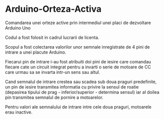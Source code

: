 # Arduino-Orteza-Activa
Comandarea unei orteze active prin intermediul unei placi de dezvoltare Arduino Uno

Codul a fost folosit in cadrul lucrarii de licenta.

Scopul a fost colectarea valorilor unor semnale inregistrate de 4 pini de intrare a unei placute Arduino. 

Fiecarui pin de intrare i-au fost atribuiti doi pini de iesire care comandau fiecare cate un circuit integrat pentru a invarti o serie de motoare de CC care urmau sa se invarta intr-un sens sau altul.

Cand semnalul de intrare crestea sau scadea sub doua praguri predefinite, un pin de iesire transmitea informatia cu privire la sensul de roatie (depasirea tipului de prag - inferior/superior - determina sensul) iar al doilea pin transmitea semnalul de pornire a motoarelor.

Pentru valori ale semnalului de intrare intre cele doua praguri, motoarele erau inactive.
